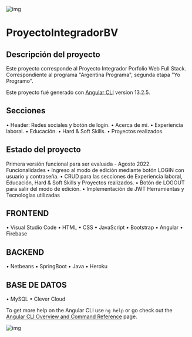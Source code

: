 ![img](https://i.postimg.cc/FRXKcL88/comienza.gif)
# ProyectoIntegradorBV

## Descripción del proyecto
Este proyecto corresponde al Proyecto Integrador Porfolio Web Full Stack. Correspondiente al programa "Argentina Programa", segunda etapa "Yo Programo".

Este proyecto fué generado con [Angular CLI](https://github.com/angular/angular-cli) version 13.2.5.
## Secciones
•	Header: Redes sociales y botón de login.
•	Acerca de mi.
•	Experiencia laboral.
•	Educación.
•	Hard & Soft Skills.
•	Proyectos realizados.
## Estado del proyecto
Primera versión funcional para ser evaluada - Agosto 2022.
Funcionalidades
•	Ingreso al modo de edición mediante botón LOGIN con usuario y contraseña.
•	CRUD para las secciones de Experiencia laboral, Educación, Hard & Soft Skills y Proyectos realizados.
•	Botón de LOGOUT para salir del modo de edición.
•	Implementación de JWT
Herramientas y Tecnologías utilizadas
## FRONTEND
•	Visual Studio Code
•	HTML
•	CSS
•	JavaScript
•	Bootstrap
•	Angular
•	Firebase
## BACKEND
•	Netbeans
•	SpringBoot
•	Java
•	Heroku
## BASE DE DATOS
•	MySQL
•	Clever Cloud


To get more help on the Angular CLI use `ng help` or go check out the [Angular CLI Overview and Command Reference](https://angular.io/cli) page.

![img](https://i.postimg.cc/x8675W7F/lenguajes.png)